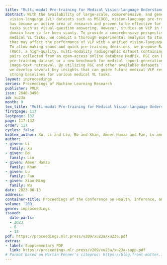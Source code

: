 ```yaml
---
title: "Multi-modal Pre-training for Medical Vision-language Understanding and Generation: An Empirical Study with A New Benchmark"
abstract: With the availability of large-scale, comprehensive, and general-purpose
  vision-language (VL) datasets such as MSCOCO, vision-language pre-training (VLP)
  has become an active area of research and proven to be effective for various VL
  tasks such as visual-question answering. However, studies on VLP in the medical
  domain have so far been scanty. To provide a comprehensive perspective on VLP for
  medical VL tasks, we conduct a thorough experimental analysis to study key factors
  that may affect the performance of VLP with a unified vision-language Transformer.
  To allow making sound and quick pre-training decisions, we propose RadioGraphy Captions
  (RGC), a high-quality, multi-modality radiographic dataset containing 18,434 image-caption
  pairs collected from an open-access online database MedPix. RGC can be used as a
  pre-training dataset or a new benchmark for medical report generation and medical
  image-text retrieval. By utilizing RGC and other available datasets for pre-training,
  we develop several key insights that can guide future medical VLP research and new
  strong baselines for various medical VL tasks.
layout: inproceedings
series: Proceedings of Machine Learning Research
publisher: PMLR
issn: 2640-3498
id: xu23a
month: 0
tex_title: "Multi-modal Pre-training for Medical Vision-language Understanding and Generation: An Empirical Study with A New Benchmark"
firstpage: 117
lastpage: 132
page: 117-132
order: 117
cycles: false
bibtex_author: Xu, Li and Liu, Bo and Khan, Ameer Hamza and Fan, Lu and Wu, Xiao-Ming
author:
- given: Li
  family: Xu
- given: Bo
  family: Liu
- given: Ameer Hamza
  family: Khan
- given: Lu
  family: Fan
- given: Xiao-Ming
  family: Wu
date: 2023-06-13
address:
container-title: Proceedings of the Conference on Health, Inference, and Learning
volume: '209'
genre: inproceedings
issued:
  date-parts:
  - 2023
  - 6
  - 13
pdf: https://proceedings.mlr.press/v209/xu23a/xu23a.pdf
extras:
- label: Supplementary PDF
  link: https://proceedings.mlr.press/v209/xu23a/xu23a-supp.pdf
# Format based on Martin Fenner's citeproc: https://blog.front-matter.io/posts/citeproc-yaml-for-bibliographies/
---
```

